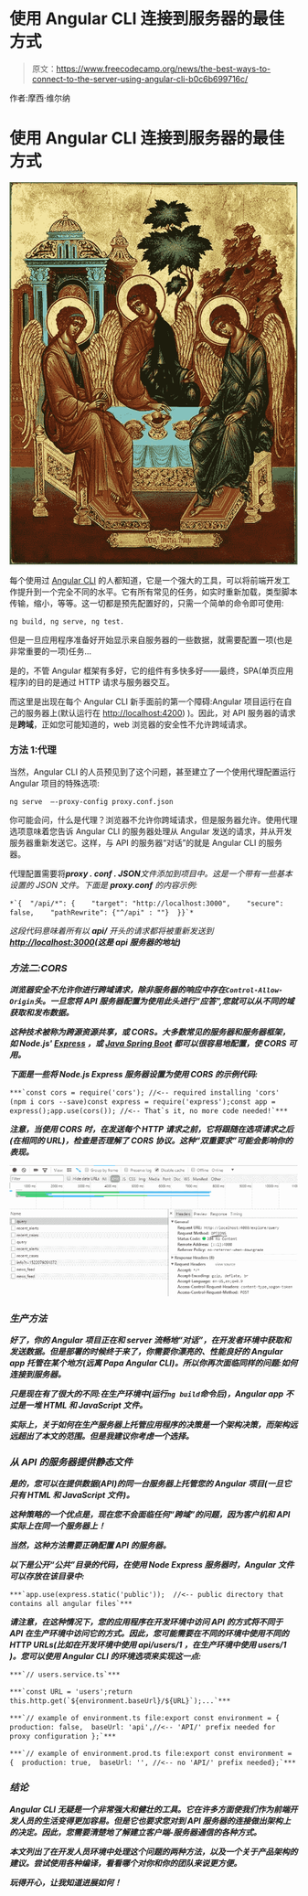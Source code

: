 # 使用 Angular CLI 连接到服务器的最佳方式

> 原文：<https://www.freecodecamp.org/news/the-best-ways-to-connect-to-the-server-using-angular-cli-b0c6b699716c/>

作者:摩西·维尔纳

# 使用 Angular CLI 连接到服务器的最佳方式

![Dddf2hwoAhjakvJxqO9svnJFBgFaVEd4HKGU](img/d3913c019114ad29a1e6a6ca327793de.png)

每个使用过 [Angular CLI](https://cli.angular.io/) 的人都知道，它是一个强大的工具，可以将前端开发工作提升到一个完全不同的水平。它有所有常见的任务，如实时重新加载，类型脚本传输，缩小，等等。这一切都是预先配置好的，只需一个简单的命令即可使用:

```
ng build, ng serve, ng test.
```

但是一旦应用程序准备好开始显示来自服务器的一些数据，就需要配置一项(也是非常重要的一项)任务…

是的，不管 Angular 框架有多好，它的组件有多快多好——最终，SPA(单页应用程序)的目的是通过 HTTP 请求与服务器交互。

而这里是出现在每个 Angular CLI 新手面前的第一个障碍:Angular 项目运行在自己的服务器上(默认运行在 [http://localhost:4200](http://localhost:4200)) )。因此，对 API 服务器的请求是**跨域**，正如您可能知道的，web 浏览器的安全性不允许跨域请求。

### 方法 1:代理

当然，Angular CLI 的人员预见到了这个问题，甚至建立了一个使用代理配置运行 Angular 项目的特殊选项:

```
ng serve  —-proxy-config proxy.conf.json
```

你可能会问，什么是代理？浏览器不允许你跨域请求，但是服务器允许。使用代理选项意味着您告诉 Angular CLI 的服务器处理从 Angular 发送的请求，并从开发服务器重新发送它。这样，与 API 的服务器“对话”的就是 Angular CLI 的服务器。

代理配置需要将***proxy . conf . JSON****文件添加到项目中。这是一个带有一些基本设置的 JSON 文件。下面是 ***proxy.conf*** 的内容示例:*

```
*`{  "/api/*": {    "target": "http://localhost:3000",    "secure": false,    "pathRewrite": {"^/api" : ""}  }}`*
```

*这段代码意味着所有以 **api/** 开头的请求都将被重新发送到[**http://localhost:3000**](http://localhost:3000)**(这是 api 服务器的地址)***

### ***方法二:CORS***

***浏览器安全不允许你进行跨域请求，除非服务器的响应中存在`Control-Allow-Origin`头。一旦您将 API 服务器配置为使用此头进行“应答”,您就可以从不同的域获取和发布数据。***

***这种技术被称为跨源资源共享，或 CORS。大多数常见的服务器和服务器框架，如 Node.js' [Express](https://expressjs.com/) ，或 [Java Spring Boot](https://projects.spring.io/spring-boot/) 都可以很容易地配置，使 CORS 可用。***

***下面是一些将 Node.js Express 服务器设置为使用 CORS 的示例代码:***

```
***`const cors = require('cors'); //<-- required installing 'cors' (npm i cors --save)const express = require('express');const app = express();app.use(cors()); //<-- That`s it, no more code needed!`***
```

***注意，当使用 CORS 时，在发送每个 HTTP 请求之前，它将跟随在选项请求之后(在相同的 URL)，检查是否理解了 **CORS** 协议。这种“双重要求”可能会影响你的表现。***

***![3PLfIx18PwpP6fjgwMSgKP4wlTA3ya9kc6YK](img/37f220288b3ef1a5fdc5e25d696ed60e.png)***

### ***生产方法***

***好了，你的 Angular 项目正在和 server 流畅地“对话”，在开发者环境中获取和发送数据。但是部署的时候终于来了，你需要你漂亮的、性能良好的 Angular app 托管在某个地方(远离 Papa Angular CLI)。所以你再次面临同样的问题:如何连接到服务器。***

***只是现在有了很大的不同:在生产环境中(运行`ng build`命令后)，Angular app 不过是一堆 HTML 和 JavaScript 文件。***

***实际上，关于如何在生产服务器上托管应用程序的决策是一个架构决策，而架构远远超出了本文的范围。但是我建议你考虑一个选择。***

### ***从 API 的服务器提供静态文件***

***是的，您可以在提供数据(API)的同一台服务器上托管您的 Angular 项目(一旦它只有 HTML 和 JavaScript 文件)。***

***这种策略的一个优点是，现在您不会面临任何“跨域”的问题，因为客户机和 API 实际上在同一个服务器上！***

***当然，这种方法需要正确配置 API 的服务器。***

***以下是公开“公共”目录的代码，在使用 Node Express 服务器时，Angular 文件可以存放在该目录中:***

```
***`app.use(express.static('public'));  //<-- public directory that contains all angular files`***
```

***请注意，在这种情况下，您的应用程序在开发环境中访问 API 的方式将不同于 API 在生产环境中访问它的方式。因此，您可能需要在不同的环境中使用不同的 HTTP URLs(比如在开发环境中使用 **api/users/1** ，在生产环境中使用 **users/1** )。您可以使用 Angular CLI 的环境选项来实现这一点:***

```
***`// users.service.ts`***
```

```
***`const URL = 'users';return this.http.get(`${environment.baseUrl}/${URL}`);...`***
```

```
***`// example of environment.ts file:export const environment = {  production: false,  baseUrl: 'api',//<-- 'API/' prefix needed for proxy configuration };`***
```

```
***`// example of environment.prod.ts file:export const environment = {  production: true,  baseUrl: '', //<-- no 'API/' prefix needed};`***
```

### ***结论***

***Angular CLI 无疑是一个非常强大和健壮的工具。它在许多方面使我们作为前端开发人员的生活变得更加容易。但是它也要求您对到 API 服务器的连接做出架构上的决定。因此，您需要清楚地了解建立客户端-服务器通信的各种方式。***

***本文列出了在开发人员环境中处理这个问题的两种方法，以及一个关于产品架构的建议。尝试使用各种编译，看看哪个对你和你的团队来说更方便。***

***玩得开心，让我知道进展如何！***